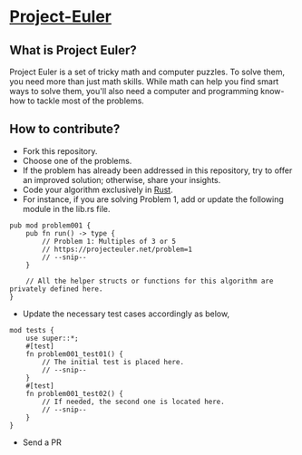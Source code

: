 # [Project-Euler](https://projecteuler.net/archives)

## What is Project Euler?

Project Euler is a set of tricky math and computer puzzles. To solve them, you need more than just math skills. While math can help you find smart ways to solve them, you'll also need a computer and programming know-how to tackle most of the problems.

## How to contribute?
- Fork this repository.
- Choose one of the problems.
- If the problem has already been addressed in this repository, try to offer an improved solution; otherwise, share your insights.
- Code your algorithm exclusively in [Rust](https://www.rust-lang.org/).
- For instance, if you are solving Problem 1, add or update the following module in the lib.rs file.
```
pub mod problem001 {
    pub fn run() -> type {
        // Problem 1: Multiples of 3 or 5
        // https://projecteuler.net/problem=1
        // --snip--
    }
    
    // All the helper structs or functions for this algorithm are privately defined here.
}
```
- Update the necessary test cases accordingly as below,
```
mod tests {
    use super::*;
    #[test]    
    fn problem001_test01() {
        // The initial test is placed here.
        // --snip--
    }
    #[test]
    fn problem001_test02() {
        // If needed, the second one is located here.
        // --snip--
    }
}
```
- Send a PR


